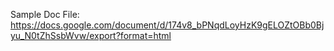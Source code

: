 Sample Doc File: https://docs.google.com/document/d/174v8_bPNqdLoyHzK9gELOZtOBb0Bjyu_N0tZhSsbWvw/export?format=html